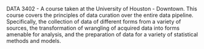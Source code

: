 DATA 3402 - A course taken at the University of Houston - Downtown. This course covers the principles of data curation over the entire data pipeline. Specifically, the collection of data of different forms from a variety of sources, the transformation of wrangling of acquired data into forms amenable for analysis, and the preparation of data for a variety of statistical methods and models.


